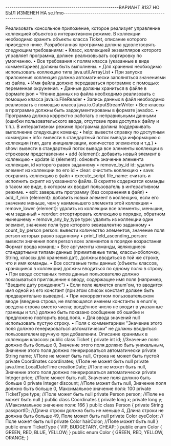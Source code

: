 -------------------------------------------------------ВАРИАНТ 8137 НО БЫЛ ИЗМЕНЕН НА se.ifmo--------------------------------------------------------------

Реализовать консольное приложение, которое реализует управление коллекцией объектов в интерактивном режиме. В коллекции необходимо хранить объекты класса Ticket, описание которого приведено ниже.
Разработанная программа должна удовлетворять следующим требованиям:
•	Класс, коллекцией экземпляров которого управляет программа, должен реализовывать сортировку по умолчанию.
•	Все требования к полям класса (указанные в виде комментариев) должны быть выполнены.
•	Для хранения необходимо использовать коллекцию типа java.util.ArrayList
•	При запуске приложения коллекция должна автоматически заполняться значениями из файла.
•	Имя файла должно передаваться программе с помощью: переменная окружения.
•	Данные должны храниться в файле в формате json
•	Чтение данных из файла необходимо реализовать с помощью класса java.io.FileReader
•	Запись данных в файл необходимо реализовать с помощью класса java.io.OutputStreamWriter
•	Все классы в программе должны быть задокументированы в формате javadoc.
•	Программа должна корректно работать с неправильными данными (ошибки пользовательского ввода, отсутсвие прав доступа к файлу и т.п.).
В интерактивном режиме программа должна поддерживать выполнение следующих команд:
•	help: вывести справку по доступным командам
•	info: вывести в стандартный поток вывода информацию о коллекции (тип, дата инициализации, количество элементов и т.д.)
•	show: вывести в стандартный поток вывода все элементы коллекции в строковом представлении
•	add {element}: добавить новый элемент в коллекцию
•	update id {element}: обновить значение элемента коллекции, id которого равен заданному
•	remove_by_id id: удалить элемент из коллекции по его id
•	clear: очистить коллекцию
•	save: сохранить коллекцию в файл
•	execute_script file_name: считать и исполнить скрипт из указанного файла. В скрипте содержатся команды в таком же виде, в котором их вводит пользователь в интерактивном режиме.
•	exit: завершить программу (без сохранения в файл)
•	add_if_min {element}: добавить новый элемент в коллекцию, если его значение меньше, чем у наименьшего элемента этой коллекции
•	remove_lower {element}: удалить из коллекции все элементы, меньшие, чем заданный
•	reorder: отсортировать коллекцию в порядке, обратном нынешнему
•	remove_any_by_type type: удалить из коллекции один элемент, значение поля type которого эквивалентно заданному
•	count_by_person person: вывести количество элементов, значение поля person которых равно заданному
•	print_field_ascending_person: вывести значения поля person всех элементов в порядке возрастания
Формат ввода команд:
•	Все аргументы команды, являющиеся стандартными типами данных (примитивные типы, классы-оболочки, String, классы для хранения дат), должны вводиться в той же строке, что и имя команды.
•	Все составные типы данных (объекты классов, хранящиеся в коллекции) должны вводиться по одному полю в строку.
•	При вводе составных типов данных пользователю должно показываться приглашение к вводу, содержащее имя поля (например, "Введите дату рождения:")
•	Если поле является enum'ом, то вводится имя одной из его констант (при этом список констант должен быть предварительно выведен).
•	При некорректном пользовательском вводе (введена строка, не являющаяся именем константы в enum'е; введена строка вместо числа; введённое число не входит в указанные границы и т.п.) должно быть показано сообщение об ошибке и предложено повторить ввод поля.
•	Для ввода значений null использовать пустую строку.
•	Поля с комментарием "Значение этого поля должно генерироваться автоматически" не должны вводиться пользователем вручную при добавлении.
Описание хранимых в коллекции классов:
public class Ticket {
    private int id; //Значение поля должно быть больше 0, Значение этого поля должно быть уникальным, Значение этого поля должно генерироваться автоматически
    private String name; //Поле не может быть null, Строка не может быть пустой
    private Coordinates coordinates; //Поле не может быть null
    private java.time.LocalDateTime creationDate; //Поле не может быть null, Значение этого поля должно генерироваться автоматически
    private Integer price; //Поле может быть null, Значение поля должно быть больше 0
    private Integer discount; //Поле может быть null, Значение поля должно быть больше 0, Максимальное значение поля: 100
    private TicketType type; //Поле может быть null
    private Person person; //Поле не может быть null
}
public class Coordinates {
    private long x;
    private long y; //Максимальное значение поля: 166
}
public class Person {
    private String passportID; //Длина строки должна быть не меньше 4, Длина строки не должна быть больше 49, Поле может быть null
    private Color eyeColor; //Поле может быть null
    private Color hairColor; //Поле может быть null
}
public enum TicketType {
    VIP,
    BUDGETARY,
    CHEAP;
}
public enum Color {
    GREEN,
    RED,
    BLUE,
    YELLOW;
}
public enum Color {
    GREEN,
    RED,
    YELLOW,
    ORANGE;
}
